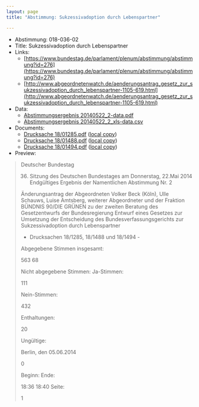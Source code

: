```yaml
---
layout: page
title: "Abstimmung: Sukzessivadoption durch Lebenspartner"

---
```


* Abstimmung: 018-036-02
* Title: Sukzessivadoption durch Lebenspartner
* Links: 
    * [https://www.bundestag.de/parlament/plenum/abstimmung/abstimmung?id=276](https://www.bundestag.de/parlament/plenum/abstimmung/abstimmung?id=276)
    * [http://www.abgeordnetenwatch.de/aenderungsantrag_gesetz_zur_sukzessivadoption_durch_lebenspartner-1105-619.html](http://www.abgeordnetenwatch.de/aenderungsantrag_gesetz_zur_sukzessivadoption_durch_lebenspartner-1105-619.html)
* Data: 
    * [Abstimmungsergebnis 20140522_2-data.pdf](/res/abstimmungsliste/20140522_2-data.pdf)
    * [Abstimmungsergebnis 20140522_2_xls-data.csv](/res/abstimmungsliste/analyses/20140522_2_xls-data.csv)
* Documents: 
    * [Drucksache 18/01285.pdf](http://dip21.bundestag.de/dip21/btd/18/012/1801285.pdf) ([local copy](/res/abstimmungsdaten/018-036-02/1801285.pdf))
    * [Drucksache 18/01488.pdf](http://dip21.bundestag.de/dip21/btd/18/014/1801488.pdf) ([local copy](/res/abstimmungsdaten/018-036-02/1801488.pdf))
    * [Drucksache 18/01494.pdf](http://dip21.bundestag.de/dip21/btd/18/014/1801494.pdf) ([local copy](/res/abstimmungsdaten/018-036-02/1801494.pdf))
* Preview: 
> Deutscher Bundestag
> 
> 36. Sitzung des Deutschen Bundestages
> am Donnerstag, 22.Mai 2014
> Endgültiges Ergebnis der Namentlichen Abstimmung Nr. 2
> 
> Änderungsantrag der Abgeordneten Volker Beck (Köln), Ulle Schauws, Luise Amtsberg,
> weiterer Abgeordneter und der Fraktion BÜNDNIS 90/DIE GRÜNEN
> zu der zweiten Beratung des Gesetzentwurfs der Bundesregierung
> Entwurf eines Gesetzes zur Umsetzung der Entscheidung des Bundesverfassungsgerichts
> zur Sukzessivadoption durch Lebenspartner
> - Drucksachen 18/1285, 18/1488 und 18/1494 -
> 
> Abgegebene Stimmen insgesamt:
> 
> 563
> 68
> 
> Nicht abgegebene Stimmen:
> Ja-Stimmen:
> 
> 111
> 
> Nein-Stimmen:
> 
> 432
> 
> Enthaltungen:
> 
> 20
> 
> Ungültige:
> 
> Berlin, den 05.06.2014
> 
> 0
> 
> Beginn:
> Ende:
> 
> 18:36
> 18:40
> Seite:
> 
> 1
> 
> 
